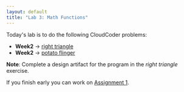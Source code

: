 ```yaml
---
layout: default
title: "Lab 3: Math Functions"
---
```


Today's lab is to do the following CloudCoder problems:

-   <b>Week2</b> &rarr; <a href="https://cs.ycp.edu/cloudcoder/#exercise?c=23,p=1123">right triangle</a>
-   <b>Week2</b> &rarr; <a href="https://cs.ycp.edu/cloudcoder/#exercise?c=23,p=1124">potato flinger</a>

<b>Note</b>: Complete a design artifact for the program in the *right triangle* exercise.

If you finish early you can work on [Assignment 1](../assign/assign01.html).
